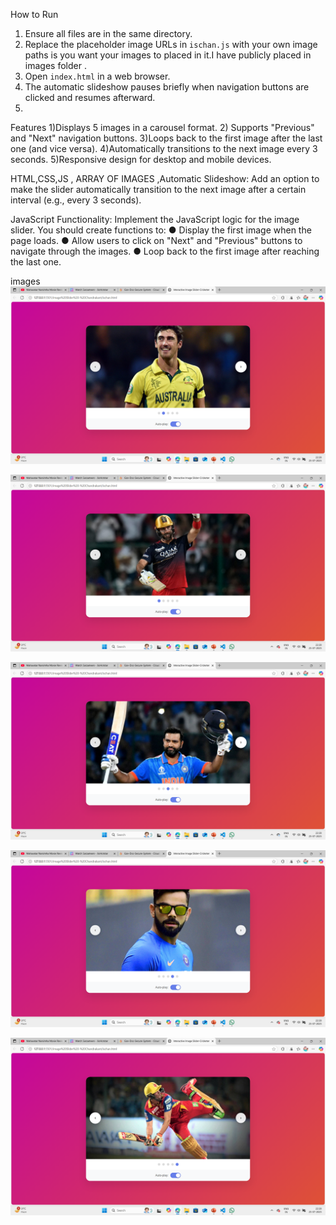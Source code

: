 

 How to Run

1. Ensure all files are in the same directory.
2. Replace the placeholder image URLs in `ischan.js` with your own image paths is you want your images to placed in it.I have publicly placed in images folder .
3. Open `index.html` in a web browser.
4. The automatic slideshow pauses briefly when navigation buttons are clicked and resumes afterward.
4. 

Features
1)Displays 5 images in a carousel format.
2) Supports "Previous" and "Next" navigation buttons.
3)Loops back to the first image after the last one (and vice versa).
4)Automatically transitions to the next image every 3 seconds.
5)Responsive design for desktop and mobile devices.




HTML,CSS,JS , ARRAY OF IMAGES ,Automatic Slideshow: Add an option to make the slider automatically transition to the
next image after a certain interval (e.g., every 3 seconds).


JavaScript Functionality: Implement the JavaScript logic for the image slider. You should
create functions to:
● Display the first image when the page loads.
● Allow users to click on "Next" and "Previous" buttons to navigate through the
images.
● Loop back to the first image after reaching the last one.


images 
![alt text](<Screenshot (139).png>)


![alt text](<Screenshot (138).png>)


![alt text](<Screenshot (140).png>)


![alt text](<Screenshot (142).png>)


![alt text](<Screenshot (143).png>)